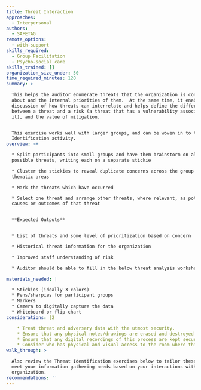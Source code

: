 ```yaml
---
title: Threat Interaction
approaches:
  - Interpersonal
authors:
  - SAFETAG
remote_options:
  - with-support
skills_required:
  - Group Facilitation
  - Psycho-social care
skills_trained: []
organization_size_under: 50
time_required_minutes: 120
summary: >

  This helps the auditor enumerate threats that the organization is concerned
  about and the internal priorities of them.  At the same time, it enables a
  discussion of how threats can interrelate and helps define the difference
  between a threat and a risk (a threat that has a vulnerability associated with
  it), and the value of mitigation.


  This exercise works well with larger groups, and can be woven in to the Threat
  Identification activity.
overview: >+

  * Split participants into small groups and have them brainstorm on all
  possible threats, writing each on a separate stickie

  * Cluster the stickies to reveal duplicate concerns across the group and
  thematic areas

  * Mark the threats which have occurred

  * Select one threat and arrange other threats, where relevant, as potential
  causes or outcomes of that threat


  **Expected Outputs**


  * List of threats and some level of prioritization based on concern

  * Historical threat information for the organization

  * Improved staff understanding of risk

  * Auditor should be able to fill in the below threat analysis worksheet

materials_needed: |

  * Stickies (ideally 3 colors)
  * Pens/sharpies for participant groups
  * Markers
  * Camera to digitally capture the data
  * Whiteboard or flip-chart
considerations: |2

    * Treat threat and adversary data with the utmost security.
    * Ensure that any physical notes/drawings are erased and destroyed once digitally recorded.
    * Ensure that any digital recordings of this process are kept secure and encrypted.
    * Consider who has physical and visual access to the room where this process takes place, and if the room can be secured if this activity may span long/overnight breaks.
walk_through: >

  Also review the Threat Identification exercises below to tailor these to best
  meet your information gathering needs based on your interactions with the
  organization.
recommendations: ''
---
```


